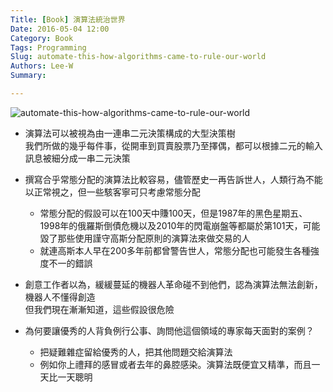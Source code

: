 ```yaml
---
Title: [Book] 演算法統治世界
Date: 2016-05-04 12:00
Category: Book
Tags: Programming
Slug: automate-this-how-algorithms-came-to-rule-our-world
Authors: Lee-W
Summary: 

---
```


![automate-this-how-algorithms-came-to-rule-our-world](http://pic.eslite.com/Upload/Product/201407/m/635416147773839348.jpg)

<!--more-->

- 演算法可以被視為由一連串二元決策構成的大型決策樹  
  我們所做的幾乎每件事，從開車到買賣股票乃至擇偶，都可以根據二元的輸入訊息被細分成一串二元決策

- 撰寫合乎常態分配的演算法比較容易，儘管歷史一再告訴世人，人類行為不能以正常視之，但一些駭客寧可只考慮常態分配
	- 常態分配的假設可以在100天中賺100天，但是1987年的黑色星期五、1998年的俄羅斯倒債危機以及2010年的閃電崩盤等都屬於第101天，可能毀了那些使用謹守高斯分配原則的演算法來做交易的人
	- 就連高斯本人早在200多年前都曾警告世人，常態分配也可能發生各種強度不一的錯誤
- 創意工作者以為，緩緩蔓延的機器人革命碰不到他們，認為演算法無法創新，機器人不懂得創造  
  但我們現在漸漸知道，這些假設很危險
- 為何要讓優秀的人背負例行公事、詢問他這個領域的專家每天面對的案例？
	- 把疑難雜症留給優秀的人，把其他問題交給演算法
	- 例如你上禮拜的感冒或者去年的鼻腔感染。演算法既便宜又精準，而且一天比一天聰明
